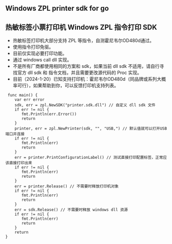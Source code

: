 ## Windows ZPL printer sdk for go
## 热敏标签小票打印机 Windows ZPL 指令打印 SDK

- 热敏标签打印机大部分支持 ZPL 等指令，自测霍尼韦尔OD480d通过。
- 使用指令打印免驱。
- 目前仅实现必要打印功能。
- 通过 windows call dll 实现。
- 不是所有厂商都使用相同的方案和 sdk，如果当前 dll sdk 不适用，请自行寻找官方 dll sdk 和 指令文档，并且需要更改源代码的 Proc 实现。
- 目前（2024-1-20）已知支持打印机：霍尼韦尔OD480d（同品牌或系列大概率可行），如果帮助到你，可以反馈打印机支持列表。
```
 func main() {
    var err error
    sdk, err = zpl.NewSDK("printer.sdk.dll") // 自定义 dll sdk 文件
    if err != nil {
       fmt.Println(err.Error())
       return
    }
    printer, err = zpl.NewPrinter(sdk, "", "USB,") // 默认值就可以打开USB端口并连接
    if err != nil {
       fmt.Println(err)
       return
    }
    err = printer.PrintConfigurationLabel() // 测试直接打印配置标签，正常应该直接打印出来
    if err != nil {
       fmt.Println(err)
       return
    }
    err = printer.Release() // 不需要时释放打印机对象
    if err != nil {
       fmt.Println(err)
       return
    }
    err = sdk.Release() // 不需要时释放 windows dll 资源
    if err != nil {
       fmt.Println(err)
       return
    }
    return
}
```